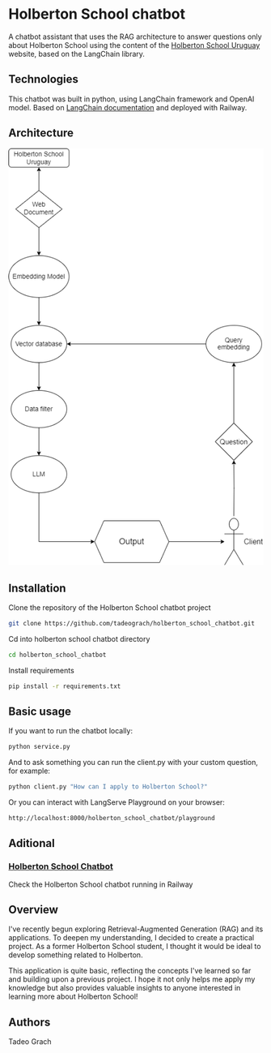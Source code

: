 # Holberton School chatbot

A chatbot assistant that uses the RAG architecture to answer questions only about Holberton School using the
content of the [Holberton School Uruguay](https://holbertonschool.uy/) website, based on the LangChain library. 

## Technologies
This chatbot was built in python, using LangChain framework and OpenAI model. Based on [LangChain documentation](https://python.langchain.com/v0.1/docs/get_started/quickstart/) and deployed with Railway.
## Architecture
<img src="https://github.com/tadeograch/holberton_school_chatbot/blob/dev/docs/holberton_school_chatbot_diagram.drawio.png?raw=true">

## Installation

Clone the repository of the Holberton School chatbot project
```bash
git clone https://github.com/tadeograch/holberton_school_chatbot.git
```
Cd into holberton school chatbot directory
```bash
cd holberton_school_chatbot
```
Install requirements
```bash
pip install -r requirements.txt
```
## Basic usage

If you want to run the chatbot locally:
```bash
python service.py
```
And to ask something you can run the client.py with your custom question, for example:
```bash
python client.py "How can I apply to Holberton School?"
```
Or you can interact with LangServe Playground on your browser:
```bash
http://localhost:8000/holberton_school_chatbot/playground
```

## Aditional

### [Holberton School Chatbot](https://holbertonschoolchatbot-production.up.railway.app/holberton_school_chatbot/playground/)

Check the Holberton School chatbot running in Railway

## Overview

I've recently begun exploring Retrieval-Augmented Generation (RAG) and its applications. To deepen my understanding, I decided to create a practical project. As a former Holberton School student, I thought it would be ideal to develop something related to Holberton.

This application is quite basic, reflecting the concepts I've learned so far and building upon a previous project. I hope it not only helps me apply my knowledge but also provides valuable insights to anyone interested in learning more about Holberton School!

## Authors

Tadeo Grach